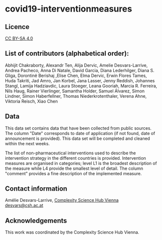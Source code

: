 # covid19-interventionmeasures

## Licence
[CC BY-SA 4.0](https://creativecommons.org/licenses/by-sa/4.0/deed.en)

## List of contributors (alphabetical order):
Abhijit Chakraborty, Alexandr Ten, Alija Dervic, Amelie Desvars-Larrive, Andrea Pacheco, Anna Di Natale, David Garcia, Diana  Lederhilger, Diana S. Gliga, Dorontinë Berishaj ,Elise Chen, Elma Dervic, Erwin Flores Tames, Huda Takriti, Jad Amro, Jan Korbel, Jana Lasser, Jenny Reddish, Johannes Stangl, Lamija Hadziavdic, Laura Stoeger, Leana Gooriah, Marcia R. Ferreira, Nils Haug, Rainer Vierlinger, Samantha Holder, Samuel Álvarez, Simon Lindner, Simon Haberfellner, Thomas Niederkrotenthaler, Verena Ahne, Viktoria Reisch, Xiao Chen

## Data
This data set contains data that have been collected from public sources.
The column "Date" corresponds to date of application (if not found, date of announcement is provided).
This data set will be completed and cleaned within the next weeks.

The list of non-pharmaceutical interventions used to describe the intervention strategy in the different countries is provided.
Intervention measures are organised in categories; level L1 is the broadest description of the measure while L4 provide the smallest level of detail. 
The column "comment" provides a fine description of the implemented measure.

## Contact information
Amélie Desvars-Larrive, [Complexity Science Hub Vienna](https://www.csh.ac.at)
desvars@csh.ac.at

## Acknowledgements
This work was coordinated by the Complexity Science Hub Vienna.

